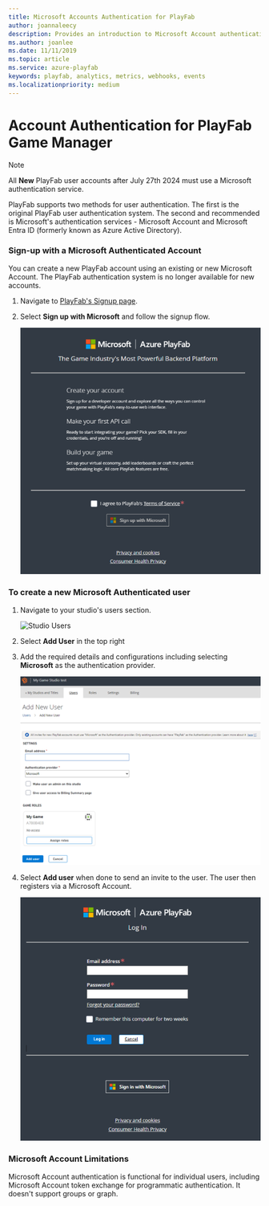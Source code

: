 ```yaml
---
title: Microsoft Accounts Authentication for PlayFab
author: joannaleecy
description: Provides an introduction to Microsoft Account authentication and steps for how to create a user with this auth method
ms.author: joanlee
ms.date: 11/11/2019
ms.topic: article
ms.service: azure-playfab
keywords: playfab, analytics, metrics, webhooks, events
ms.localizationpriority: medium
---
```


# Account Authentication for PlayFab Game Manager
> [!NOTE]
> All **New** PlayFab user accounts after July 27th 2024 must use a Microsoft authentication service.

PlayFab supports two methods for user authentication. The first is the original PlayFab user authentication system. The second and recommended is Microsoft's authentication services - Microsoft Account and Microsoft Entra ID (formerly known as Azure Active Directory). 

### Sign-up with a Microsoft Authenticated Account

You can create a new PlayFab account using an existing or new Microsoft Account. The PlayFab authentication system is no longer available for new accounts.

1. Navigate to [PlayFab's Signup page](https://developer.playfab.com/en-US/sign-up).
2. Select **Sign up with Microsoft** and follow the signup flow.

    ![Sign up with Microsoft](media/aad-sign-up.png)

### To create a new Microsoft Authenticated user

1. Navigate to your studio's users section.

    ![Studio Users](media/AADDoc1.png)

2. Select **Add User** in the top right 

3. Add the required details and configurations including selecting **Microsoft** as the authentication provider.

    ![Select Microsoft Authentication](media/aad-new-user.png)

3. Select **Add user** when done to send an invite to the user. The user then registers via a Microsoft Account.

    ![Sign in with Microsoft](media/aad-auth-log-in.png)

### Microsoft Account Limitations

Microsoft Account authentication is functional for individual users, including Microsoft Account token exchange for programmatic authentication. It doesn't support groups or graph.
